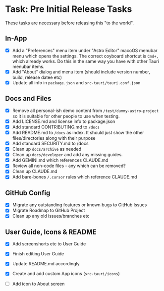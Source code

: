# Task: Pre Initial Release Tasks

These tasks are necessary before releasing this "to the world".

## In-App

- [x] Add a "Preferences" menu item under "Astro Editor" macoOS menubar menu which opens the settings. The correct coyboard shortcut is `Cmd+,` which already works. Do this in the same way you have with other Tauri menubar items.
- [x] Add "About" dialog and menu item (should include version number, build, release datee etc)
- [x] Update all info in `package.json` and `src-tauri/tauri.conf.json`

## Docs and Files

- [x] Remove all personal-ish demo content from `/test/dummy-astro-project` so it is suitable for other people to use when testing.
- [x] Add LICENSE.md and license info to package.json
- [x] Add standard CONTRIBUTING.md to `/docs`
- [x] Add README.md to `/docs` as index. It should just show the other files/directories along with their purpose
- [x] Add standard SECURITY.md to /docs
- [x] Clean up `docs/archive` as needed
- [x] Clean up `docs/developer` and add any missing guides.
- [x] Add GEMINI.md which references CLAUDE.md
- [x] Review all non-code files - any which can be removed?
- [x] Clean up CLAUDE.md
- [x] Add bare-bones `/.cursor` rules which reference CLAUDE.md

## GitHub Config

- [x] Migrate any outstanding features or known bugs to GitHub Issues
- [x] Migrate Roadmap to GitHub Project
- [x] Clean up any old issues/branches etc

## User Guide, Icons & README

- [x] Add screenshorts etc to User Guide
- [x] Finish editing User Guide
- [x] Update README.md accordingly

- [x] Create and add custom App icons (`src-tauri/icons`)
- [ ] Add icon to About screen
